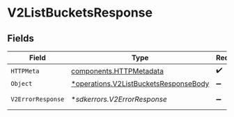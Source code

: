 # V2ListBucketsResponse


## Fields

| Field                                                                                         | Type                                                                                          | Required                                                                                      | Description                                                                                   |
| --------------------------------------------------------------------------------------------- | --------------------------------------------------------------------------------------------- | --------------------------------------------------------------------------------------------- | --------------------------------------------------------------------------------------------- |
| `HTTPMeta`                                                                                    | [components.HTTPMetadata](../../models/components/httpmetadata.md)                            | :heavy_check_mark:                                                                            | N/A                                                                                           |
| `Object`                                                                                      | [*operations.V2ListBucketsResponseBody](../../models/operations/v2listbucketsresponsebody.md) | :heavy_minus_sign:                                                                            | OK                                                                                            |
| `V2ErrorResponse`                                                                             | **sdkerrors.V2ErrorResponse*                                                                  | :heavy_minus_sign:                                                                            | Bad Request                                                                                   |